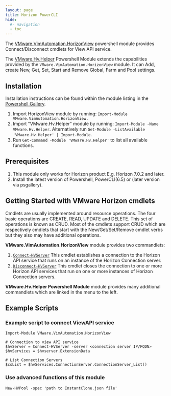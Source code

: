 ```yaml
---
layout: page
title: Horizon PowerCLI
hide:
  #- navigation
  - toc
---
```


The [VMware.VimAutomation.HorizonView](https://www.powershellgallery.com/packages/VMware.VimAutomation.HorizonView/) powershell module provides Connect/Disconnect cmdlets for View API service.

The [VMware.Hv.Helper](https://github.com/euc-oss/euc-samples/tree/Horizon-Samples/VMware.Hv.Helper) Powershell Module extends the capabilities provided by the `VMware.VimAutomation.HorizonView` module. It can Add, create New, Get, Set, Start and Remove Global, Farm and Pool settings.

## Installation

Installation instructions can be found within the module listing in the [Powershell Gallery](https://www.powershellgallery.com/).

1. Import HorizonView module by running: `Import-Module VMware.VimAutomation.HorizonView.`
2. Import "VMware.Hv.Helper" module by running: `Import-Module -Name VMware.Hv.Helper`. Alternatively run `Get-Module -ListAvailable 'VMware.Hv.Helper' | Import-Module`.
3. Run `Get-Command -Module 'VMware.Hv.Helper'` to list all available functions.

## Prerequisites

1. This module only works for Horizon product E.g. Horizon 7.0.2 and later.
2. Install the latest version of Powershell, PowerCLI(6.5) or (later version via psgallery).

## Getting Started with VMware Horizon cmdlets

Cmdlets are usually implemented around resource operations. The four basic operations are CREATE, READ, UPDATE and DELETE. This set of operations is known as CRUD. Most of the cmdlets support CRUD which are respectively cmdlets that start with the New/Get/Set/Remove cmdlet verbs but they also may have additional operations.

**VMware.VimAutomation.HorizonView** module provides two commandlets:

1. [`Connect-HVServer`](connect-hvserver/index.md) This cmdlet establishes a connection to the Horizon API service that runs on an instance of the Horizon Connection server.
2. [`Disconnect-HVServer`](disconnect-hvserver/index.md) This cmdlet closes the connection to one or more Horizon API services that run on one or more instances of Horizon Connection servers.

**VMware.Hv.Helper Powershell Module** module provides many additional commandlets which are linked in the menu to the left.
<!-- 
* [Add-HVDesktop.md](VMware.Hv.Helper/Add-HVDesktop.md)
* [Add-HVRDSServer.md](VMware.Hv.Helper/Add-HVRDSServer.md)
* [Clear-HVEventDatabase.md](VMware.Hv.Helper/Clear-HVEventDatabase.md)
* [Connect-HVEvent.md](VMware.Hv.Helper/Connect-HVEvent.md)
* [Disconnect-HVEvent.md](VMware.Hv.Helper/Disconnect-HVEvent.md)
* [Get-HVApplication.md](VMware.Hv.Helper/Get-HVApplication.md)
* [Get-HVBaseImageVM.md](VMware.Hv.Helper/Get-HVBaseImageVM.md)
* [Get-HVEntitlement.md](VMware.Hv.Helper/Get-HVEntitlement.md)
* [Get-HVEvent.md](VMware.Hv.Helper/Get-HVEvent.md)
* [Get-HVEventDatabase.md](VMware.Hv.Helper/Get-HVEventDatabase.md)
* [Get-HVFarm.md](VMware.Hv.Helper/Get-HVFarm.md)
* [Get-HVFarmSummary.md](VMware.Hv.Helper/Get-HVFarmSummary.md)
* [Get-HVGlobalEntitlement.md](VMware.Hv.Helper/Get-HVGlobalEntitlement.md)
* [Get-HVGlobalSession.md](VMware.Hv.Helper/Get-HVGlobalSession.md)
* [Get-HVGlobalSettings.md](VMware.Hv.Helper/Get-HVGlobalSettings.md)
* [Get-HVHealth.md](VMware.Hv.Helper/Get-HVHealth.md)
* [Get-HVHomeSite.md](VMware.Hv.Helper/Get-HVHomeSite.md)
* [Get-HVInternalName.md](VMware.Hv.Helper/Get-HVInternalName.md)
* [Get-HVLocalSession.md](VMware.Hv.Helper/Get-HVLocalSession.md)
* [Get-HVMachine.md](VMware.Hv.Helper/Get-HVMachine.md)
* [Get-HVMachineSummary.md](VMware.Hv.Helper/Get-HVMachineSummary.md)
* [Get-HVPodFederation.md](VMware.Hv.Helper/Get-HVPodFederation.md)
* [Get-HVPool.md](VMware.Hv.Helper/Get-HVPool.md)
* [Get-HVPoolSpec.md](VMware.Hv.Helper/Get-HVPoolSpec.md)
* [Get-HVPoolSummary.md](VMware.Hv.Helper/Get-HVPoolSummary.md)
* [Get-HVPreInstalledApplication.md](VMware.Hv.Helper/Get-HVPreInstalledApplication.md)
* [Get-HVQueryFilter.md](VMware.Hv.Helper/Get-HVQueryFilter.md)
* [Get-HVQueryResult.md](VMware.Hv.Helper/Get-HVQueryResult.md)
* [Get-HVResourceStructure.md](VMware.Hv.Helper/Get-HVResourceStructure.md)
* [Get-HVSite.md](VMware.Hv.Helper/Get-HVSite.md)
* [Get-HVlicense.md](VMware.Hv.Helper/Get-HVlicense.md)
* [Get-HVvCenterServer.md](VMware.Hv.Helper/Get-HVvCenterServer.md)
* [Get-HVvCenterServerHealth.md](VMware.Hv.Helper/Get-HVvCenterServerHealth.md)
* [New-HVEntitlement.md](VMware.Hv.Helper/New-HVEntitlement.md)
* [New-HVFarm.md](VMware.Hv.Helper/New-HVFarm.md)
* [New-HVGlobalEntitlement.md](VMware.Hv.Helper/New-HVGlobalEntitlement.md)
* [New-HVHomeSite.md](VMware.Hv.Helper/New-HVHomeSite.md)
* [New-HVManualApplication.md](VMware.Hv.Helper/New-HVManualApplication.md)
* [New-HVPodFederation.md](VMware.Hv.Helper/New-HVPodFederation.md)
* [New-HVPool.md](VMware.Hv.Helper/New-HVPool.md)
* [New-HVPreInstalledApplication.md](VMware.Hv.Helper/New-HVPreInstalledApplication.md)
* [New-HVSite.md](VMware.Hv.Helper/New-HVSite.md)
* [Register-HVPod.md](VMware.Hv.Helper/Register-HVPod.md)
* [Remove-HVApplication.md](VMware.Hv.Helper/Remove-HVApplication.md)
* [Remove-HVApplicationIcon.md](VMware.Hv.Helper/Remove-HVApplicationIcon.md)
* [Remove-HVEntitlement.md](VMware.Hv.Helper/Remove-HVEntitlement.md)
* [Remove-HVFarm.md](VMware.Hv.Helper/Remove-HVFarm.md)
* [Remove-HVGlobalEntitlement.md](VMware.Hv.Helper/Remove-HVGlobalEntitlement.md)
* [Remove-HVMachine.md](VMware.Hv.Helper/Remove-HVMachine.md)
* [Remove-HVPodFederation.md](VMware.Hv.Helper/Remove-HVPodFederation.md)
* [Remove-HVPool.md](VMware.Hv.Helper/Remove-HVPool.md)
* [Remove-HVSite.md](VMware.Hv.Helper/Remove-HVSite.md)
* [Reset-HVMachine.md](VMware.Hv.Helper/Reset-HVMachine.md)
* [Set-HVApplication.md](VMware.Hv.Helper/Set-HVApplication.md)
* [Set-HVApplicationIcon.md](VMware.Hv.Helper/Set-HVApplicationIcon.md)
* [Set-HVEventDatabase.md](VMware.Hv.Helper/Set-HVEventDatabase.md)
* [Set-HVFarm.md](VMware.Hv.Helper/Set-HVFarm.md)
* [Set-HVGlobalEntitlement.md](VMware.Hv.Helper/Set-HVGlobalEntitlement.md)
* [Set-HVGlobalSettings.md](VMware.Hv.Helper/Set-HVGlobalSettings.md)
* [Set-HVInstantCloneMaintenance.md](VMware.Hv.Helper/Set-HVInstantCloneMaintenance.md)
* [Set-HVMachine.md](VMware.Hv.Helper/Set-HVMachine.md)
* [Set-HVPodFederation.md](VMware.Hv.Helper/Set-HVPodFederation.md)
* [Set-HVPool.md](VMware.Hv.Helper/Set-HVPool.md)
* [Set-HVSite.md](VMware.Hv.Helper/Set-HVSite.md)
* [Set-HVlicense.md](VMware.Hv.Helper/Set-HVlicense.md)
* [Start-HVFarm.md](VMware.Hv.Helper/Start-HVFarm.md)
* [Start-HVPool.md](VMware.Hv.Helper/Start-HVPool.md)
* [Unregister-HVPod.md](VMware.Hv.Helper/Unregister-HVPod.md) -->

## Example Scripts

### Example script to connect ViewAPI service

```
Import-Module VMware.VimAutomation.HorizonView

# Connection to view API service
$hvServer = Connect-HVServer -server <connection server IP/FQDN>
$hvServices = $hvserver.ExtensionData

# List Connection Servers
$csList = $hvServices.ConnectionServer.ConnectionServer_List()
```

### Use advanced functions of this module

```
New-HVPool -spec 'path to InstantClone.json file'
```
